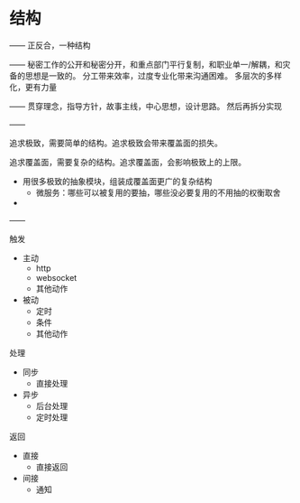 # 结构

——
正反合，一种结构

——
秘密工作的公开和秘密分开，和重点部门平行复制，和职业单一/解耦，和灾备的思想是一致的。
分工带来效率，过度专业化带来沟通困难。
多层次的多样化，更有力量

——
贯穿理念，指导方针，故事主线，中心思想，设计思路。
然后再拆分实现

——

追求极致，需要简单的结构。追求极致会带来覆盖面的损失。

追求覆盖面，需要复杂的结构。追求覆盖面，会影响极致上的上限。

- 用很多极致的抽象模块，组装成覆盖面更广的复杂结构
  - 微服务：哪些可以被复用的要抽，哪些没必要复用的不用抽的权衡取舍
- 

——

触发

- 主动
  - http
  - websocket
  - 其他动作
- 被动
  - 定时
  - 条件
  - 其他动作

处理

- 同步
  - 直接处理
- 异步
  - 后台处理
  - 定时处理

返回

- 直接
  - 直接返回
- 间接
  - 通知
